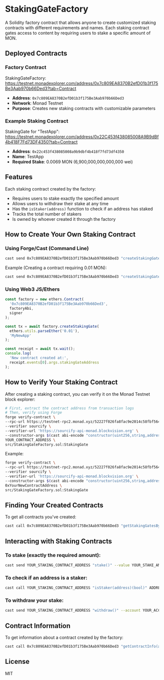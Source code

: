 # StakingGateFactory

A Solidity factory contract that allows anyone to create customized staking contracts with different requirements and names. Each staking contract gates access to content by requiring users to stake a specific amount of MON.

## Deployed Contracts

### Factory Contract

StakingGateFactory: https://testnet.monadexplorer.com/address/0x7c809EA8370B2efD01b3f175Be3Aab970b66Ded3?tab=Contract

- **Address**: `0x7c809EA8370B2efD01b3f175Be3Aab970b66Ded3`
- **Network**: Monad Testnet
- **Purpose**: Creates new staking contracts with customizable parameters

### Example Staking Contract

StakingGate for "TestApp": https://testnet.monadexplorer.com/address/0x22C453f438085008A9B9dBf4b418F7Fd73DF4350?tab=Contract

- **Address**: `0x22c453f438085008a9b9dbf4b418f7fd73df4350`
- **Name**: TestApp
- **Required Stake**: 0.0069 MON (6,900,000,000,000,000 wei)

## Features

Each staking contract created by the factory:

- Requires users to stake exactly the specified amount
- Allows users to withdraw their stake at any time
- Has the `isStaker(address)` function to check if an address has staked
- Tracks the total number of stakers
- Is owned by whoever created it through the factory

## How to Create Your Own Staking Contract

### Using Forge/Cast (Command Line)

```bash
cast send 0x7c809EA8370B2efD01b3f175Be3Aab970b66Ded3 "createStakingGate(uint256,string)" YOUR_STAKE_AMOUNT_IN_WEI "YOUR_APP_NAME" --account YOUR_ACCOUNT_NAME
```

Example (Creating a contract requiring 0.01 MON):

```bash
cast send 0x7c809EA8370B2efD01b3f175Be3Aab970b66Ded3 "createStakingGate(uint256,string)" 10000000000000000 "MyNewApp" --account monad
```

### Using Web3 JS/Ethers

```javascript
const factory = new ethers.Contract(
  '0x7c809EA8370B2efD01b3f175Be3Aab970b66Ded3',
  factoryAbi,
  signer
);

const tx = await factory.createStakingGate(
  ethers.utils.parseEther('0.01'),
  'MyNewApp'
);

const receipt = await tx.wait();
console.log(
  'New contract created at:',
  receipt.events[0].args.stakingGateAddress
);
```

## How to Verify Your Staking Contract

After creating a staking contract, you can verify it on the Monad Testnet block explorer:

```bash
# First, extract the contract address from transaction logs
# Then, verify using Forge
forge verify-contract \
--rpc-url https://testnet-rpc2.monad.xyz/52227f026fa8fac9e2014c58fbf5643369b3bfc6 \
--verifier sourcify \
--verifier-url 'https://sourcify-api-monad.blockvision.org' \
--constructor-args $(cast abi-encode "constructor(uint256,string,address)" YOUR_STAKE_AMOUNT "YOUR_APP_NAME" YOUR_ADDRESS) \
YOUR_CONTRACT_ADDRESS \
src/StakingGateFactory.sol:StakingGate
```

Example:

```bash
forge verify-contract \
--rpc-url https://testnet-rpc2.monad.xyz/52227f026fa8fac9e2014c58fbf5643369b3bfc6 \
--verifier sourcify \
--verifier-url 'https://sourcify-api-monad.blockvision.org' \
--constructor-args $(cast abi-encode "constructor(uint256,string,address)" 10000000000000000 "MyNewApp" 0x70EC34970f76A318A66Eb0042D5E1EF795bE0825) \
0xYourNewContractAddress \
src/StakingGateFactory.sol:StakingGate
```

## Finding Your Created Contracts

To get all contracts you've created:

```bash
cast call 0x7c809EA8370B2efD01b3f175Be3Aab970b66Ded3 "getStakingGatesByCreator(address)(address[])" YOUR_ADDRESS
```

## Interacting with Staking Contracts

### To stake (exactly the required amount):

```bash
cast send YOUR_STAKING_CONTRACT_ADDRESS "stake()" --value YOUR_STAKE_AMOUNT_IN_WEI --account YOUR_ACCOUNT_NAME
```

### To check if an address is a staker:

```bash
cast call YOUR_STAKING_CONTRACT_ADDRESS "isStaker(address)(bool)" ADDRESS_TO_CHECK
```

### To withdraw your stake:

```bash
cast send YOUR_STAKING_CONTRACT_ADDRESS "withdraw()" --account YOUR_ACCOUNT_NAME
```

## Contract Information

To get information about a contract created by the factory:

```bash
cast call 0x7c809EA8370B2efD01b3f175Be3Aab970b66Ded3 "getContractInfo(address)(bool,uint256,string,address)" CONTRACT_ADDRESS
```

## License

MIT
